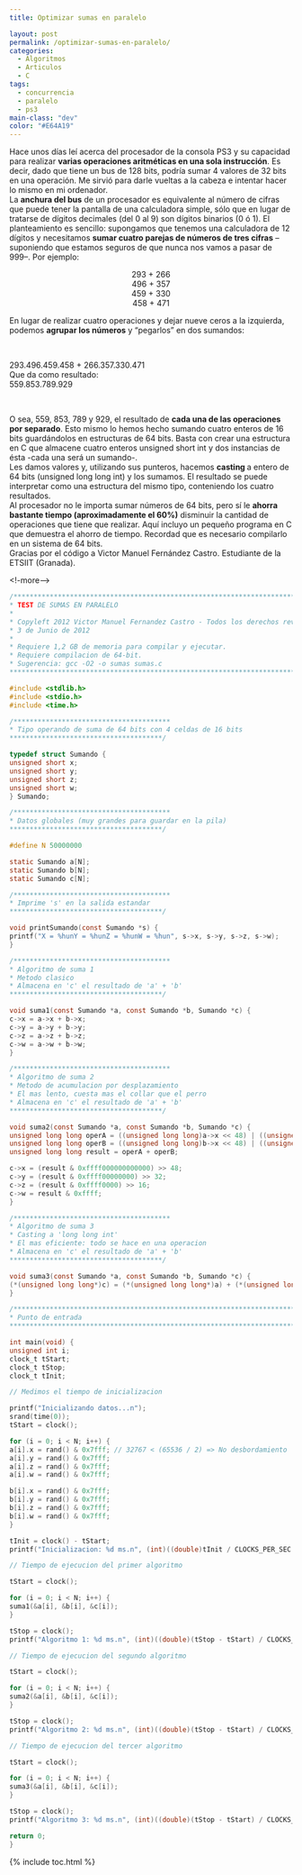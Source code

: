 ```yaml
---
title: Optimizar sumas en paralelo

layout: post
permalink: /optimizar-sumas-en-paralelo/
categories:
  - Algoritmos
  - Articulos
  - C
tags:
  - concurrencia
  - paralelo
  - ps3
main-class: "dev"
color: "#E64A19"
---
```

<div>
  Hace unos días leí acerca del procesador de la consola PS3 y su capacidad para realizar <b>varias operaciones aritméticas en una sola instrucción</b>. Es decir, dado que tiene un bus de 128 bits, podría sumar 4 valores de 32 bits en una operación. Me sirvió para darle vueltas a la cabeza e intentar hacer lo mismo en mi ordenador.
</div>

<div>
</div>

<div>
  La <b>anchura del bus</b> de un procesador es equivalente al número de cifras que puede tener la pantalla de una calculadora simple, sólo que en lugar de tratarse de dígitos decimales (del 0 al 9) son dígitos binarios (0 ó 1). El planteamiento es sencillo: supongamos que tenemos una calculadora de 12 dígitos y necesitamos <b>sumar cuatro parejas de números de tres cifras</b> &#8211;suponiendo que estamos seguros de que nunca nos vamos a pasar de 999&#8211;. Por ejemplo:
</div>

<p style="text-align: center;">
  293 + 266<br /> 496 + 357<br /> 459 + 330<br /> 458 + 471
</p>

<div>
  En lugar de realizar cuatro operaciones y dejar nueve ceros a la izquierda, podemos <b>agrupar los números</b> y &#8220;pegarlos&#8221; en dos sumandos:
</div>

&nbsp;

<div>
  293.496.459.458 + 266.357.330.471
</div>

<div>
  Que da como resultado:
</div>

<div>
  559.853.789.929
</div>

&nbsp;

<div>
  O sea, 559, 853, 789 y 929, el resultado de <b>cada una de las operaciones por separado</b>. Esto mismo lo hemos hecho sumando cuatro enteros de 16 bits guardándolos en estructuras de 64 bits. Basta con crear una estructura en C que almacene cuatro enteros unsigned short int y dos instancias de ésta -cada una será un sumando-.
</div>

<div>
</div>

<div>
  Les damos valores y, utilizando sus punteros, hacemos <b>casting </b>a entero de 64 bits (unsigned long long int) y los sumamos. El resultado se puede interpretar como una estructura del mismo tipo, conteniendo los cuatro resultados.
</div>

<div>
</div>

<div>
  Al procesador no le importa sumar números de 64 bits, pero sí le <b>ahorra bastante tiempo (aproximadamente el 60%)</b> disminuir la cantidad de operaciones que tiene que realizar. Aquí incluyo un pequeño programa en C que demuestra el ahorro de tiempo. Recordad que es necesario compilarlo en un sistema de 64 bits.
</div>

<div>
</div>

<div>
</div>

<div>
</div>

<div>
  Gracias por el código a Victor Manuel Fernández Castro. Estudiante de la ETSIIT (Granada).
</div>

<!-more-->

```c
/*******************************************************************************
* TEST DE SUMAS EN PARALELO
*
* Copyleft 2012 Victor Manuel Fernandez Castro - Todos los derechos revocados.
* 3 de Junio de 2012
*
* Requiere 1,2 GB de memoria para compilar y ejecutar.
* Requiere compilacion de 64-bit.
* Sugerencia: gcc -O2 -o sumas sumas.c
******************************************************************************/

#include <stdlib.h>
#include <stdio.h>
#include <time.h>

/***************************************
* Tipo operando de suma de 64 bits con 4 celdas de 16 bits
**************************************/

typedef struct Sumando {
unsigned short x;
unsigned short y;
unsigned short z;
unsigned short w;
} Sumando;

/***************************************
* Datos globales (muy grandes para guardar en la pila)
**************************************/

#define N 50000000

static Sumando a[N];
static Sumando b[N];
static Sumando c[N];

/***************************************
* Imprime 's' en la salida estandar
**************************************/

void printSumando(const Sumando *s) {
printf("X = %hunY = %hunZ = %hunW = %hun", s->x, s->y, s->z, s->w);
}

/***************************************
* Algoritmo de suma 1
* Metodo clasico
* Almacena en 'c' el resultado de 'a' + 'b'
**************************************/

void suma1(const Sumando *a, const Sumando *b, Sumando *c) {
c->x = a->x + b->x;
c->y = a->y + b->y;
c->z = a->z + b->z;
c->w = a->w + b->w;
}

/***************************************
* Algoritmo de suma 2
* Metodo de acumulacion por desplazamiento
* El mas lento, cuesta mas el collar que el perro
* Almacena en 'c' el resultado de 'a' + 'b'
**************************************/

void suma2(const Sumando *a, const Sumando *b, Sumando *c) {
unsigned long long operA = ((unsigned long long)a->x << 48) | ((unsigned long long)a->y << 32) | (a->z << 16) | a->w;
unsigned long long operB = ((unsigned long long)b->x << 48) | ((unsigned long long)b->y << 32) | (b->z << 16) | b->w;
unsigned long long result = operA + operB;

c->x = (result & 0xffff000000000000) >> 48;
c->y = (result & 0xffff00000000) >> 32;
c->z = (result & 0xffff0000) >> 16;
c->w = result & 0xffff;
}

/***************************************
* Algoritmo de suma 3
* Casting a 'long long int'
* El mas eficiente: todo se hace en una operacion
* Almacena en 'c' el resultado de 'a' + 'b'
**************************************/

void suma3(const Sumando *a, const Sumando *b, Sumando *c) {
(*(unsigned long long*)c) = (*(unsigned long long*)a) + (*(unsigned long long*)b);
}

/*******************************************************************************
* Punto de entrada
******************************************************************************/

int main(void) {
unsigned int i;
clock_t tStart;
clock_t tStop;
clock_t tInit;

// Medimos el tiempo de inicializacion

printf("Inicializando datos...n");
srand(time(0));
tStart = clock();

for (i = 0; i < N; i++) {
a[i].x = rand() & 0x7fff; // 32767 < (65536 / 2) => No desbordamiento
a[i].y = rand() & 0x7fff;
a[i].z = rand() & 0x7fff;
a[i].w = rand() & 0x7fff;

b[i].x = rand() & 0x7fff;
b[i].y = rand() & 0x7fff;
b[i].z = rand() & 0x7fff;
b[i].w = rand() & 0x7fff;
}

tInit = clock() - tStart;
printf("Inicializacion: %d ms.n", (int)((double)tInit / CLOCKS_PER_SEC * 1000));

// Tiempo de ejecucion del primer algoritmo

tStart = clock();

for (i = 0; i < N; i++) {
suma1(&a[i], &b[i], &c[i]);
}

tStop = clock();
printf("Algoritmo 1: %d ms.n", (int)((double)(tStop - tStart) / CLOCKS_PER_SEC * 1000));

// Tiempo de ejecucion del segundo algoritmo

tStart = clock();

for (i = 0; i < N; i++) {
suma2(&a[i], &b[i], &c[i]);
}

tStop = clock();
printf("Algoritmo 2: %d ms.n", (int)((double)(tStop - tStart) / CLOCKS_PER_SEC * 1000));

// Tiempo de ejecucion del tercer algoritmo

tStart = clock();

for (i = 0; i < N; i++) {
suma3(&a[i], &b[i], &c[i]);
}

tStop = clock();
printf("Algoritmo 3: %d ms.n", (int)((double)(tStop - tStart) / CLOCKS_PER_SEC * 1000));

return 0;
}
```



{% include toc.html %}
